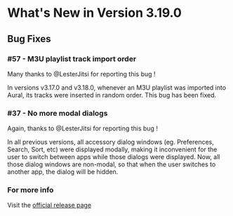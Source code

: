 #  What's New in Version 3.19.0

## Bug Fixes 

### #57 - M3U playlist track import order  

Many thanks to @LesterJitsi for reporting this bug !

In versions v3.17.0 and v3.18.0, whenever an M3U playlist was imported into Aural, its tracks were inserted in random order. This bug has been fixed.

### #37 - No more modal dialogs

Again, thanks to @LesterJitsi for reporting this bug !

In all previous versions, all accessory dialog windows (eg. Preferences, Search, Sort, etc) were displayed modally, making it inconvenient for the user to switch between apps while those dialogs were displayed. Now, all those dialog windows are non-modal, so that when the user switches to another app, the dialog will be hidden. 

### **For more info**
Visit the [official release page](https://github.com/kartik-venugopal/aural-player/releases/tag/v3.19.0)
